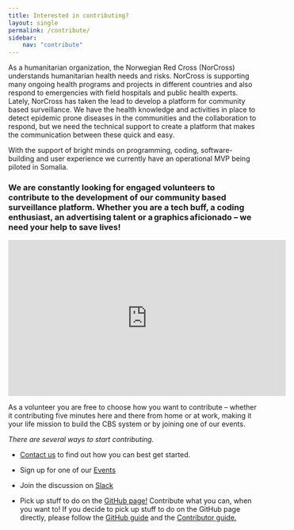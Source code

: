 ```yaml
---
title: Interested in contributing?
layout: single
permalink: /contribute/
sidebar:
    nav: "contribute"
---
```


As a humanitarian organization, the Norwegian Red Cross (NorCross) understands humanitarian health needs and risks. NorCross is supporting many ongoing health programs and projects in different countries and also respond to emergencies with field hospitals and public health experts. Lately, NorCross has taken the lead to develop a platform for community based surveillance. We have the health knowledge and activities in place to detect epidemic prone diseases in the communities and the collaboration to respond, but we need the technical support to create a platform that makes the communication between these quick and easy. 

With the support of bright minds on programming, coding, software-building and user experience we currently have an operational MVP being piloted in Somalia. 

### We are constantly looking for engaged volunteers to contribute to the development of our community based surveillance platform. Whether you are a tech buff, a coding enthusiast, an advertising talent or a graphics aficionado – we need your help to save lives! 

<iframe src="https://www.youtube.com/embed/9E46qQnjfbI" width="560" height="315" frameborder="0"> </iframe>

As a volunteer you are free to choose how you want to contribute – whether it contributing five minutes here and there from home or at work, making it your life mission to build the CBS system or by joining one of our events.  

*There are several ways to start contributing.*  

* [Contact us](https://cbsrc.org/contactus/) to find out how you can best get started.  

* Sign up for one of our [Events](https://cbsrc.org/contribute/events/)  

* Join the discussion on [Slack](https://cbsv2.slack.com)  

* Pick up stuff to do on the [GitHub page!](https://github.com/IFRCGo/cbs) Contribute what you can, when you want to! If you decide to pick up stuff to do on the GitHub page directly, please follow the [GitHub guide](https://src.cbsrc.org/contribute/githubguide/) and the [Contributor guide.](https://github.com/IFRCGo/cbs/blob/master/Documentation/Contribution/contributing.md)   
